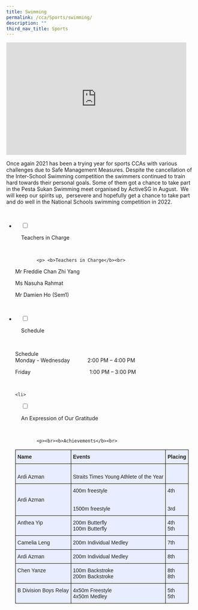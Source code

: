 ```yaml
---
title: Swimming
permalink: /cca/Sports/swimming/
description: ""
third_nav_title: Sports
---
```

<iframe allowfullscreen="true" height="299" width="480" frameborder="0" src="https://docs.google.com/presentation/d/e/2PACX-1vSdU8ZzQSOIJ-4Ei07k2OOA1HB9i4wcndf-qbj9wxSsfiIaIMFd6iiqJAMWPGSEPNFTP9zS0jHalxjz/embed?start=false&amp;loop=false&amp;delayms=3000"></iframe>

Once again 2021 has been a trying year for sports CCAs with various challenges due to Safe Management Measures. Despite the cancellation of the Inter-School Swimming competition the swimmers continued to train hard towards their personal goals. Some of them got a chance to take part in the Pesta Sukan Swimming meet organised by ActiveSG in August.&nbsp; We will keep our spirits up,&nbsp; persevere and hopefully get a chance to take part and do well in the National Schools swimming competition in 2022.

<ul class="jekyllcodex_accordion">

  <li>

    <input type="checkbox" id="accordion1">

    <label for="accordion1">Teachers in Charge</label>

    <div>

			<p> <b>Teachers in Charge</b><br>
				
Mr Freddie Chan Zhi Yang<br>  

Ms Nasuha Rahmat<br>

Mr Damien Ho (Sem1)<br>
			
</p>

    </div>

</li>
	<li>

    <input type="checkbox" id="accordion2">

    <label for="accordion2">Schedule </label>

    <div>

<p>Schedule<br> 
Monday - Wednesday            2:00 PM – 4:00 PM<br>

Friday                                        1:00 PM – 3:00 PM		<br></p>

    </div>

</li>
	
	<li>

    <input type="checkbox" id="accordion3">

    <label for="accordion3">An Expression of Our Gratitude</label>

    <div>

			<p><br><b>Achievements</b><br>
<style type="text/css">
.tg  {border-collapse:collapse;border-spacing:0;}
.tg td{border-color:black;border-style:solid;border-width:1px;font-family:Arial, sans-serif;font-size:14px;
  overflow:hidden;padding:10px 5px;word-break:normal;}
.tg th{border-color:black;border-style:solid;border-width:1px;font-family:Arial, sans-serif;font-size:14px;
  font-weight:normal;overflow:hidden;padding:10px 5px;word-break:normal;}
.tg .tg-vqm8{background-color:#E8EDFF;color:#222;text-align:left;vertical-align:top}
.tg .tg-u05r{background-color:#E8EDFF;color:#222;font-weight:bold;text-align:left;vertical-align:top}
.tg .tg-lr6o{background-color:#E8EDFF;color:#222;text-align:left;vertical-align:middle}
</style>
<table class="tg">
<thead>
  <tr>
    <th class="tg-u05r">Name</th>
    <th class="tg-u05r">Events</th>
    <th class="tg-u05r">Placing</th>
  </tr>
</thead>
<tbody>
  <tr>
    <td class="tg-vqm8"><br>Ardi Azman</td>
    <td class="tg-vqm8"><br>Straits Times Young Athlete of the Year </td>
    <td class="tg-vqm8"></td>
  </tr>
  <tr>
    <td class="tg-lr6o"><span style="color:#222"> Ardi Azman</span></td>
    <td class="tg-lr6o"><span style="color:#222">400m freestyle</span><br><br><br>1500m freestyle</td>
    <td class="tg-lr6o"><span style="color:#222">4th</span><br><br><br>3rd</td>
  </tr>
  <tr>
    <td class="tg-vqm8">Anthea Yip</td>
    <td class="tg-vqm8">200m Butterfly<br>100m Butterfly</td>
    <td class="tg-vqm8">4th<br>5th</td>
  </tr>
  <tr>
    <td class="tg-vqm8">Camelia Leng</td>
    <td class="tg-vqm8">200m Individual Medley</td>
    <td class="tg-vqm8">7th</td>
  </tr>
  <tr>
    <td class="tg-vqm8">Ardi Azman</td>
    <td class="tg-vqm8">200m Individual Medley</td>
    <td class="tg-vqm8">8th</td>
  </tr>
  <tr>
    <td class="tg-vqm8">Chen Yanze</td>
    <td class="tg-vqm8">100m Backstroke<br>200m Backstroke</td>
    <td class="tg-vqm8">8th<br>8th</td>
  </tr>
  <tr>
    <td class="tg-vqm8">B Division Boys Relay</td>
    <td class="tg-vqm8">4x50m Freestyle<br>4x50m Medley</td>
    <td class="tg-vqm8">5th<br>5th</td>
  </tr>
</tbody>
</table>
			</p>
			
    </div>

</li>
	
	

	
</ul>